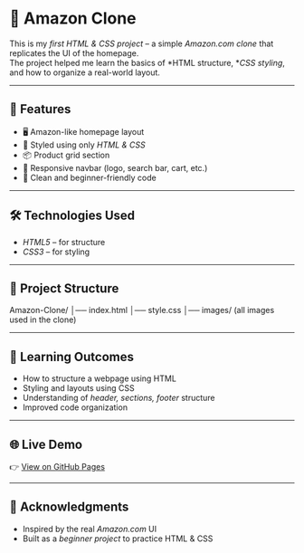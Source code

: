 # 🛒 Amazon Clone

This is my *first HTML & CSS project* – a simple *Amazon.com clone* that replicates the UI of the homepage.  
The project helped me learn the basics of *HTML structure, **CSS styling*, and how to organize a real-world layout.

---

## 🚀 Features
- 🖥 Amazon-like homepage layout  
- 🎨 Styled using only *HTML & CSS*  
- 📦 Product grid section  
- 📱 Responsive navbar (logo, search bar, cart, etc.)  
- 🧩 Clean and beginner-friendly code  

---

## 🛠 Technologies Used
- *HTML5* – for structure  
- *CSS3* – for styling  

---

## 📂 Project Structure

Amazon-Clone/ │── index.html │── style.css │── images/   (all images used in the clone)

---

## 🎯 Learning Outcomes
- How to structure a webpage using HTML  
- Styling and layouts using CSS  
- Understanding of *header, sections, footer* structure  
- Improved code organization  

---

## 🌐 Live Demo
👉 [View on GitHub Pages](https://Deepak-Sharma-141.github.io/Amazon-Clone)  

---

## 🙌 Acknowledgments
- Inspired by the real *Amazon.com* UI  
- Built as a *beginner project* to practice HTML & CSS